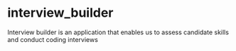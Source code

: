 # interview_builder
Interview builder is an application that enables us to assess candidate skills and conduct coding interviews
